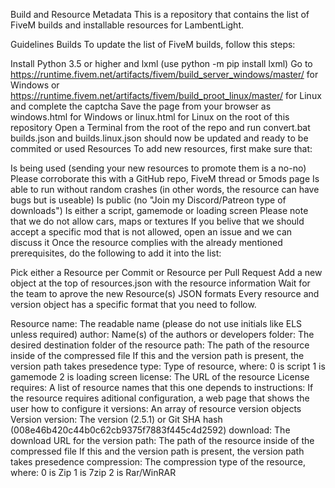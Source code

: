 Build and Resource Metadata
This is a repository that contains the list of FiveM builds and installable resources for LambentLight.

Guidelines
Builds
To update the list of FiveM builds, follow this steps:

Install Python 3.5 or higher and lxml (use python -m pip install lxml)
Go to https://runtime.fivem.net/artifacts/fivem/build_server_windows/master/ for Windows or https://runtime.fivem.net/artifacts/fivem/build_proot_linux/master/ for Linux and complete the captcha
Save the page from your browser as windows.html for Windows or linux.html for Linux on the root of this repository
Open a Terminal from the root of the repo and run convert.bat
builds.json and builds.linux.json should now be updated and ready to be commited or used
Resources
To add new resources, first make sure that:

Is being used (sending your new resources to promote them is a no-no)
Please corroborate this with a GitHub repo, FiveM thread or 5mods page
Is able to run without random crashes (in other words, the resource can have bugs but is useable)
Is public (no "Join my Discord/Patreon type of downloads")
Is either a script, gamemode or loading screen
Please note that we do not allow cars, maps or textures
If you belive that we should accept a specific mod that is not allowed, open an issue and we can discuss it
Once the resource complies with the already mentioned prerequisites, do the following to add it into the list:

Pick either a Resource per Commit or Resource per Pull Request
Add a new object at the top of resources.json with the resource information
Wait for the team to aprove the new Resource(s)
JSON formats
Every resource and version object has a specific format that you need to follow.

Resource
name: The readable name (please do not use initials like ELS unless required)
author: Name(s) of the authors or developers
folder: The desired destination folder of the resource
path: The path of the resource inside of the compressed file
If this and the version path is present, the version path takes presedence
type: Type of resource, where:
0 is script
1 is gamemode
2 is loading screen
license: The URL of the resource License
requires: A list of resource names that this one depends to
instructions: If the resource requires aditional configuration, a web page that shows the user how to configure it
versions: An array of resource version objects
Version
version: The version (2.5.1) or Git SHA hash (008e46b420c44b0c62cb9375f7883f445c4d2592)
download: The download URL for the version
path: The path of the resource inside of the compressed file
If this and the version path is present, the version path takes presedence
compression: The compression type of the resource, where:
0 is Zip
1 is 7zip
2 is Rar/WinRAR
